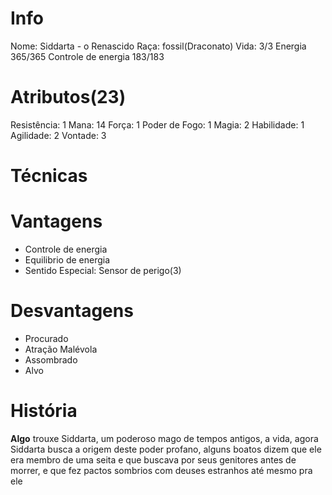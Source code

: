 # Info
Nome: Siddarta - o Renascido
Raça: fossil(Draconato)
Vida: 3/3
Energia 365/365
Controle de energia 183/183

# Atributos(23)
Resistência: 1
Mana: 14
Força: 1
Poder de Fogo: 1
Magia: 2
Habilidade: 1
Agilidade: 2
Vontade: 3

# Técnicas



# Vantagens
- Controle de energia
- Equilibrio de energia
- Sentido Especial: Sensor de perigo(3)

# Desvantagens
- Procurado
- Atração Malévola
- Assombrado
- Alvo

# História
**Algo** trouxe Siddarta, um poderoso mago de tempos antigos, a vida, agora Siddarta busca a origem deste poder profano, alguns boatos dizem que ele era membro de uma seita e que buscava por seus genitores antes de morrer, e que fez pactos sombrios com deuses estranhos até mesmo pra ele